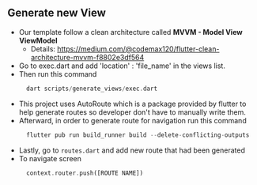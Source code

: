 ## Generate new View
- Our template follow a clean architecture called **MVVM - Model View ViewModel**
  - Details: https://medium.com/@codemax120/flutter-clean-architecture-mvvm-f8802e3df564
- Go to exec.dart and add 'location' : 'file_name' in the views list.
- Then run this command 
  ``` dart 
    dart scripts/generate_views/exec.dart
  ```
- This project uses AutoRoute which is a package provided by flutter to help generate routes so developer don't have to manually write them.
- Afterward, in order to generate route for navigation run this command
  ``` dart
    flutter pub run build_runner build --delete-conflicting-outputs
  ```
- Lastly, go to ``` routes.dart ``` and add new route that had been generated
- To navigate screen
  ``` dart
    context.router.push([ROUTE NAME])
  ```